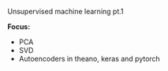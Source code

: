 Unsupervised machine learning pt.1

**Focus:**
- PCA
- SVD
- Autoencoders in theano, keras and pytorch
